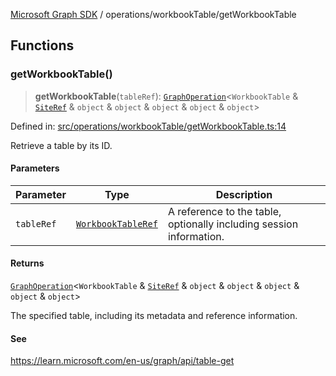 [Microsoft Graph SDK](../../README.md) / operations/workbookTable/getWorkbookTable

## Functions

### getWorkbookTable()

> **getWorkbookTable**(`tableRef`): [`GraphOperation`](../../models/GraphOperation.md#graphoperation)\<`WorkbookTable` & [`SiteRef`](../../models/SiteRef.md#siteref) & `object` & `object` & `object` & `object` & `object`\>

Defined in: [src/operations/workbookTable/getWorkbookTable.ts:14](https://github.com/Future-Secure-AI/microsoft-graph/blob/main/src/operations/workbookTable/getWorkbookTable.ts#L14)

Retrieve a table by its ID.

#### Parameters

| Parameter | Type | Description |
| ------ | ------ | ------ |
| `tableRef` | [`WorkbookTableRef`](../../models/WorkbookTableRef.md#workbooktableref) | A reference to the table, optionally including session information. |

#### Returns

[`GraphOperation`](../../models/GraphOperation.md#graphoperation)\<`WorkbookTable` & [`SiteRef`](../../models/SiteRef.md#siteref) & `object` & `object` & `object` & `object` & `object`\>

The specified table, including its metadata and reference information.

#### See

https://learn.microsoft.com/en-us/graph/api/table-get
